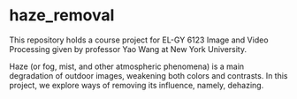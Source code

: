 # haze_removal
This repository holds a course project for EL-GY 6123 Image and Video Processing given by professor Yao Wang at New York University. 

Haze (or fog, mist, and other atmospheric phenomena) is a main degradation of outdoor images, weakening both colors and contrasts.
In this project, we explore ways of removing its influence, namely, dehazing.